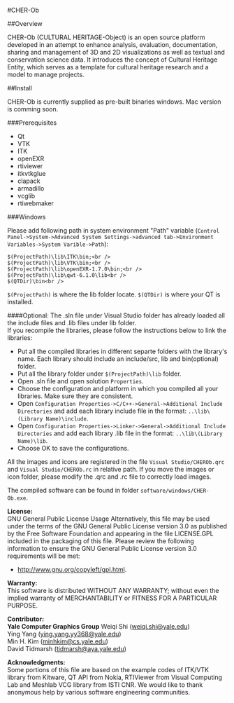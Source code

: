 #CHER-Ob  

##Overview

CHER-Ob (CULTURAL HERITAGE-Object) is an open source platform developed in an attempt to enhance analysis, evaluation, documentation, sharing and management of 3D and 2D visualizations as well as textual and conservation science data.
It introduces the concept of Cultural Heritage Entity, which serves as a template for cultural heritage research and a model to manage projects.

##Install

CHER-Ob is currently supplied as pre-built binaries windows. Mac version is comming soon.

###Prerequisites
- Qt
- VTK
- ITK
- openEXR
- rtiviewer
- itkvtkglue
- clapack
- armadillo
- vcglib
- rtiwebmaker

###Windows

Please add following path in system environment "Path" variable (`Control Panel->System->Advanced System Settings->advanced tab->Environment Variables->System Varible->Path`): <br />

```
$(ProjectPath)\lib\ITK\bin;<br />
$(ProjectPath)\lib\VTK\bin;<br />
$(ProjectPath)\lib\openEXR-1.7.0\bin;<br />
$(ProjectPath)\lib\qwt-6.1.0\lib<br />
$(QTDir)\bin<br />
```

`$(ProjectPath)` is where the lib folder locate. 
`$(QTDir)` is where your QT is installed.

####Optional:
The .sln file under Visual Studio folder has already loaded all the include files and .lib files under lib folder.<br />
If you recompile the libraries, please follow the instructions below to link the libraries:<br />
- Put all the compiled libraries in different separte folders with the library's name. Each library should include an include/src, lib and bin(optional) folder.<br />
- Put all the library folder under `$(ProjectPath)\lib` folder.<br />
- Open .sln file and open solution `Properties`.<br />
- Choose the configuration and platform in which you compiled all your libraries. Make sure they are consistent.
- Open `Configuration Properties->C/C++->General->Additional Include Directories` and add each library include file in the format: `..\lib\(Library Name)\include`.<br />
- Open `Configuration Properties->Linker->General->Additional Include Directories` and add each library .lib file in the format: `..\lib\(Library Name)\lib`.<br />
- Choose OK to save the configurations.<br />

All the images and icons are registered in the file `Visual Studio/CHEROb.qrc` and `Visual Studio/CHEROb.rc` in relative path. If you move the images or icon folder, please modify the .qrc and .rc file to correctly load images.

The compiled software can be found in folder `software/windows/CHER-Ob.exe`.

**License:**<br />
GNU General Public License Usage
Alternatively, this file may be used under the terms of the GNU General Public License version 3.0 as published by the Free Software Foundation and appearing in the file LICENSE.GPL included in the packaging of this file. Please review the following information to ensure the GNU General Public License version 3.0 requirements will be met:
* http://www.gnu.org/copyleft/gpl.html.

**Warranty:**<br />
This software is distributed WITHOUT ANY WARRANTY; without even the implied warranty of MERCHANTABILITY or FITNESS FOR A PARTICULAR PURPOSE.

**Contributor:**<br />
**Yale Computer Graphics Group**
Weiqi Shi (weiqi.shi@yale.edu)<br />
Ying Yang (ying.yang.yy368@yale.edu)<br />
Min H. Kim (minhkim@cs.yale.edu)<br />
David Tidmarsh (tidmarsh@aya.yale.edu)<br />

**Acknowledgments:**<br />
Some portions of this file are based on the example codes of ITK/VTK library from Kitware, QT API from Nokia, RTIViewer from Visual Computing Lab and Meshlab VCG library from ISTI CNR. We would like to thank anonymous help by various software engineering communities.